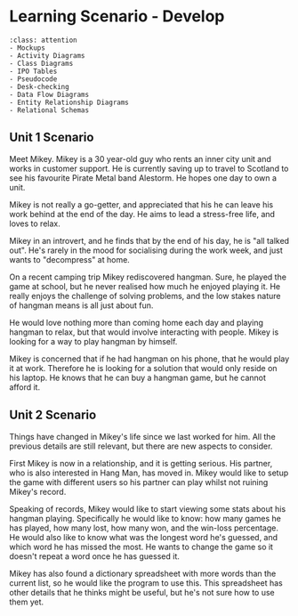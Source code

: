 # Learning Scenario - Develop

```{admonition} Tools used to complete the Develop phase:
:class: attention
- Mockups
- Activity Diagrams
- Class Diagrams
- IPO Tables
- Pseudocode
- Desk-checking
- Data Flow Diagrams
- Entity Relationship Diagrams
- Relational Schemas
```

## Unit 1 Scenario
Meet Mikey. Mikey is a 30 year-old guy who rents an inner city unit and works in customer support. He is currently saving up to travel to Scotland to see his favourite Pirate Metal band Alestorm. He hopes one day to own a unit.

Mikey is not really a go-getter, and appreciated that his he can leave his work behind at the end of the day. He aims to lead a stress-free life, and loves to relax.

Mikey in an introvert, and he finds that by the end of his day, he is "all talked out". He's rarely in the mood for socialising during the work week, and just wants to "decompress" at home. 

On a recent camping trip Mikey rediscovered hangman. Sure, he played the game at school, but he never realised how much he enjoyed playing it. He really enjoys the challenge of solving problems, and the low stakes nature of hangman means is all just about fun. 

He would love nothing more than coming home each day and playing hangman to relax, but that would involve interacting with people. Mikey is looking for a way to play hangman by himself.

Mikey is concerned that if he had hangman on his phone, that he would play it at work. Therefore he is looking for a solution that would only reside on his laptop. He knows that he can buy a hangman game, but he cannot afford it.

## Unit 2 Scenario
Things have changed in Mikey's life since we last worked for him. All the previous details are still relevant, but there are new aspects to consider.

First Mikey is now in a relationship, and it is getting serious. His partner, who is also interested in Hang Man, has moved in. Mikey would like to setup the game with different users so his partner can play whilst not ruining Mikey's record.

Speaking of records, Mikey would like to start viewing some stats about his hangman playing. Specifically he would like to know: how many games he has played, how many lost, how many won, and the win-loss percentage. He would also like to know what was the longest word he's guessed, and which word he has missed the most. He wants to change the game so it doesn't repeat a word once he has guessed it.

Mikey has also found a dictionary spreadsheet with more words than the current list, so he would like the program to use this. This spreadsheet has other details that he thinks might be useful, but he's not sure how to use them yet.